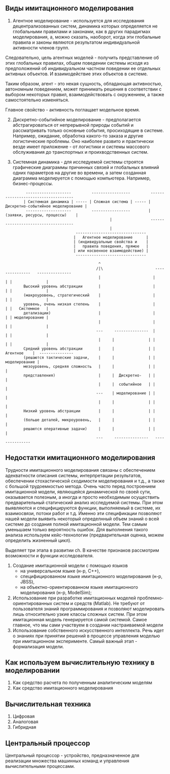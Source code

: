 ## Виды имитационного моделирования

1. Агентное моделирование - используется для исследования децентрализованных систем, динамика которых определяется не глобальными правилами и законами, как в других парадигмах моделирования, а, можно сказать, наоборот, когда эти глобальные правила и законы являются результатом индивидуальной активности членов групп.

Следовательно, цель агентных моделей - получить представление об этих глобальных правилах, общем поведении системы исходя из предположений об индивидуальном частном поведении ее отдельных активных объектов. И взаимодействие этих объектов в системе.

Таким образом, агент - это некая сущность, обладающая активностью, автономным поведением, может принимать решения в соответствии с выбором некоторых правил, взаимодействовать с окружением, а также самостоятельно изменяться.

Главное свойство - активность поглащает модельное время.

2. Дискретно-событийное моделирование - предполагается абстрагироваться от непрерывной природы событий и рассматривать только основные события, просиходящие в системе. Например, ожидание, обработка какого-то заказа и другие логистические проблемы. Оно наиболее развито и практически везде имеет  приложение - от логистики и системы массового обслуживания до транспортных и проихводственных систем.

3. Системная динамика - для исследуемой системы строятся графические диаграммы причинных связей и глобальных влияний одних параметров на другие во времени, а затем созданная диаграмма моделируется с помощью компьютера. Например, бизнес-процессы.

```
         --------------------         -----------------         ------------------------------------
        | Системная динамика | ----- | Сложная система | ----- | Дискретно-событийное моделирование |
         --------------------         -----------------        |     (заявки, ресурсы, процессы)    |
                                              |                 ------------------------------------
                                              |
                               -------------------------------                  
                              |   Агентное моделирование      |
                              | (индивидуальные свойства и    |
                              |   правила поведения, прямое   |
                              | или косвенное взаимодействие) |
                               -------------------------------
                                      
                                         ^
                                        /|\                       ---------------   --------------- 
                                         |                       |               | |               |
        Высокий уровень абстракции       |                       |               | |               |
        (макроуровень, стратегический    |                       |               | |               |
        уровень, очень низкая степень    |                       |               | |   Системное   |
        детализации)                     |                       |               | | моделирование |
                                         |                       |               | |               |
                                        ---     ---------------  |               | |               |
                                         |     |               | |               | |               |
        Средний уровень абстракции       |     |               | |   Агентное    |  ---------------
        (решаются тактические задачи,    |     |               | | моделирование |
        мезоуровень, средняя сложность   |     |               | |               |
        представления)                   |     |  Дискретно-   | |               |
                                         |     |  событийное   | |               |
                                        ---    | моделирование | |               |
                                         |     |               | |               |
        Низкий уровень абстракции        |     |               | |               |
        (больше деталей, микроуровень,   |     |               | |               |
        решаются оперативные задачи)     |     |               | |               |
                                        ---     ---------------   ---------------
```



## Недостатки имитационного моделирования

Трудности имитационного моделирования связаны с обеспечением адекватности описания системы, интерпретации результатов, обеспечении стохастической сходимости моделирования и т.д., а также с большой трудоемкостью метода. Очень часто перед построением имитационной модели, являющейся динамической по своей сути, оказывается полезным, а иногда и просто необходимым осуществить предварительный статический анализ исследуемой системы. При этом выявляются и специфицируются функции, выполняемый в системе, их взаимосвязи, потоки работ и т.д. Именно эти спецификации позволяют нашей модели выявить некоторый определнный объем знаний о всей системе до создания полной имитационной модели. Тем самым уменьшаем только вероятность ошибок. Для выполнения такого анализа используем кейс-технологии (предварительная оценка, можем определить жизненный цикл).

Выделяет три этапа в развитии ch. В качестве признаков рассмотрим возможности и функции исследователя.

1. Создание имитационной модели с помощью языков
    - на универсальном языке (н-р, C++),
    - специфицированном языке имитационного моделирования (н-р, JBSS),
    - на объектно-ориентированном языке имитационного моделирования (н-р, ModelSim);
2. Использование при разработке имитационных моделей проблемно-ориентированных систем и средств (Matlab). Не требуют от пользователя знаний программирования и позволяют моделировать лишь относительно узкие классы сложных систем. При этом имитационная модель генерируется самой системой. Самое главное, что мы сами участвуем в создании настраиваемой модели
3. Использование собственного искусственного интеллекта. Речь идет о знаниях при принятии решений в процессе управления моделью при имитационном эксперименте. Самый важный этап - формализация модели.




## Как используем вычислительную технику в моделировании

1. Как средство расчета по полученным аналитическим моделям
2. Как средство имитационного моделирования



## Вычислительная техника

1. Цифровая
2. Аналоговая
3. Гибридная




## Центральный процессор

Центральный процессор - устройство, предназначенное для реализации множества машинных команд и управления вычислительными процессами.